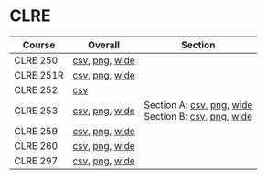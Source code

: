# CLRE

| Course | Overall | Section |
| ------ | ------- | ------- |
| CLRE 250 | [csv](https://github.com/UCSD-Historical-Enrollment-Data/2025Summer3/blob/main/overall/CLRE%20250.csv), [png](https://raw.githubusercontent.com/UCSD-Historical-Enrollment-Data/2025Summer3/main/plot_overall/CLRE%20250.png), [wide](https://raw.githubusercontent.com/UCSD-Historical-Enrollment-Data/2025Summer3/main/plot_overall_wide/CLRE%20250.png) |  |
| CLRE 251R | [csv](https://github.com/UCSD-Historical-Enrollment-Data/2025Summer3/blob/main/overall/CLRE%20251R.csv), [png](https://raw.githubusercontent.com/UCSD-Historical-Enrollment-Data/2025Summer3/main/plot_overall/CLRE%20251R.png), [wide](https://raw.githubusercontent.com/UCSD-Historical-Enrollment-Data/2025Summer3/main/plot_overall_wide/CLRE%20251R.png) |  |
| CLRE 252 | [csv](https://github.com/UCSD-Historical-Enrollment-Data/2025Summer3/blob/main/overall/CLRE%20252.csv) |  |
| CLRE 253 | [csv](https://github.com/UCSD-Historical-Enrollment-Data/2025Summer3/blob/main/overall/CLRE%20253.csv), [png](https://raw.githubusercontent.com/UCSD-Historical-Enrollment-Data/2025Summer3/main/plot_overall/CLRE%20253.png), [wide](https://raw.githubusercontent.com/UCSD-Historical-Enrollment-Data/2025Summer3/main/plot_overall_wide/CLRE%20253.png) | Section A: [csv](https://github.com/UCSD-Historical-Enrollment-Data/2025Summer3/blob/main/section/CLRE%20253_A.csv), [png](https://raw.githubusercontent.com/UCSD-Historical-Enrollment-Data/2025Summer3/main/plot_section/CLRE%20253_A.png), [wide](https://raw.githubusercontent.com/UCSD-Historical-Enrollment-Data/2025Summer3/main/plot_section_wide/CLRE%20253_A.png)<br>Section B: [csv](https://github.com/UCSD-Historical-Enrollment-Data/2025Summer3/blob/main/section/CLRE%20253_B.csv), [png](https://raw.githubusercontent.com/UCSD-Historical-Enrollment-Data/2025Summer3/main/plot_section/CLRE%20253_B.png), [wide](https://raw.githubusercontent.com/UCSD-Historical-Enrollment-Data/2025Summer3/main/plot_section_wide/CLRE%20253_B.png) |
| CLRE 259 | [csv](https://github.com/UCSD-Historical-Enrollment-Data/2025Summer3/blob/main/overall/CLRE%20259.csv), [png](https://raw.githubusercontent.com/UCSD-Historical-Enrollment-Data/2025Summer3/main/plot_overall/CLRE%20259.png), [wide](https://raw.githubusercontent.com/UCSD-Historical-Enrollment-Data/2025Summer3/main/plot_overall_wide/CLRE%20259.png) |  |
| CLRE 260 | [csv](https://github.com/UCSD-Historical-Enrollment-Data/2025Summer3/blob/main/overall/CLRE%20260.csv), [png](https://raw.githubusercontent.com/UCSD-Historical-Enrollment-Data/2025Summer3/main/plot_overall/CLRE%20260.png), [wide](https://raw.githubusercontent.com/UCSD-Historical-Enrollment-Data/2025Summer3/main/plot_overall_wide/CLRE%20260.png) |  |
| CLRE 297 | [csv](https://github.com/UCSD-Historical-Enrollment-Data/2025Summer3/blob/main/overall/CLRE%20297.csv), [png](https://raw.githubusercontent.com/UCSD-Historical-Enrollment-Data/2025Summer3/main/plot_overall/CLRE%20297.png), [wide](https://raw.githubusercontent.com/UCSD-Historical-Enrollment-Data/2025Summer3/main/plot_overall_wide/CLRE%20297.png) |  |
